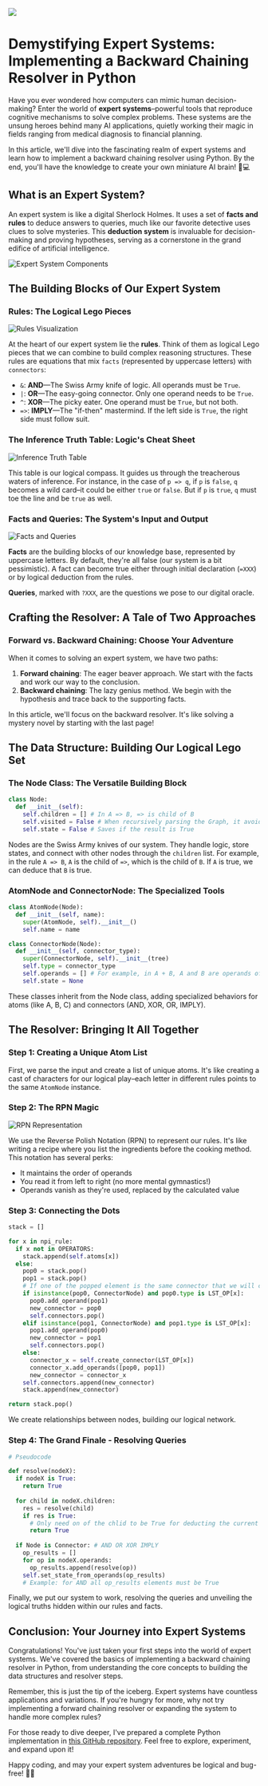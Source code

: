 ![](assets/thumbnail.jpg)

# Demystifying Expert Systems: Implementing a Backward Chaining Resolver in Python

Have you ever wondered how computers can mimic human decision-making? Enter the world of **expert systems**–powerful tools that reproduce cognitive mechanisms to solve complex problems. These systems are the unsung heroes behind many AI applications, quietly working their magic in fields ranging from medical diagnosis to financial planning.

In this article, we'll dive into the fascinating realm of expert systems and learn how to implement a backward chaining resolver using Python. By the end, you'll have the knowledge to create your own miniature AI brain! 🧠💻

## What is an Expert System?

An expert system is like a digital Sherlock Holmes. It uses a set of **facts and rules** to deduce answers to queries, much like our favorite detective uses clues to solve mysteries. This **deduction system** is invaluable for decision-making and proving hypotheses, serving as a cornerstone in the grand edifice of artificial intelligence.

![Expert System Components](https://miro.medium.com/v2/resize:fit:1400/format:webp/1*OQEJ09LSoMy5favPdGmRtQ.png)

## The Building Blocks of Our Expert System

### Rules: The Logical Lego Pieces

![Rules Visualization](https://miro.medium.com/v2/resize:fit:1400/format:webp/1*3618kjRpRPZ8yUwjTEa9SA.png)

At the heart of our expert system lie the **rules**. Think of them as logical Lego pieces that we can combine to build complex reasoning structures. These rules are equations that mix `facts` (represented by uppercase letters) with `connectors`:

- `&`: **AND**—The Swiss Army knife of logic. All operands must be `True`.
- `|`: **OR**—The easy-going connector. Only one operand needs to be `True`.
- `^`: **XOR**—The picky eater. One operand must be `True`, but not both.
- `=>`: **IMPLY**—The "if-then" mastermind. If the left side is `True`, the right side must follow suit.

### The Inference Truth Table: Logic's Cheat Sheet

![Inference Truth Table](https://miro.medium.com/v2/resize:fit:1400/format:webp/1*aZ-xKiHeAcPBCnP2bgcOTQ.png)

This table is our logical compass. It guides us through the treacherous waters of inference. For instance, in the case of `p => q`, if `p` is `false`, `q` becomes a wild card–it could be either `true` or `false`. But if `p` is `true`, `q` must toe the line and be `true` as well.

### Facts and Queries: The System's Input and Output

![Facts and Queries](https://miro.medium.com/v2/resize:fit:1400/format:webp/1*qr7VSqmln95Si329hAIX4A.png)

**Facts** are the building blocks of our knowledge base, represented by uppercase letters. By default, they're all false (our system is a bit pessimistic). A fact can become true either through initial declaration (`=XXX`) or by logical deduction from the rules.

**Queries**, marked with `?XXX`, are the questions we pose to our digital oracle.

## Crafting the Resolver: A Tale of Two Approaches

### Forward vs. Backward Chaining: Choose Your Adventure

When it comes to solving an expert system, we have two paths:

1. **Forward chaining**: The eager beaver approach. We start with the facts and work our way to the conclusion.
2. **Backward chaining**: The lazy genius method. We begin with the hypothesis and trace back to the supporting facts.

In this article, we'll focus on the backward resolver. It's like solving a mystery novel by starting with the last page!

## The Data Structure: Building Our Logical Lego Set

### The Node Class: The Versatile Building Block

```python
class Node:
  def __init__(self):
    self.children = [] # In A => B, => is child of B 
    self.visited = False # When recursively parsing the Graph, it avoids infinite loop
    self.state = False # Saves if the result is True
```

Nodes are the Swiss Army knives of our system. They handle logic, store states, and connect with other nodes through the `children` list. For example, in the rule `A => B`, `A` is the child of `=>`, which is the child of `B`. If `A` is true, we can deduce that `B` is true.

### AtomNode and ConnectorNode: The Specialized Tools

```python
class AtomNode(Node):
  def __init__(self, name):
    super(AtomNode, self).__init__()
    self.name = name
```

```python
class ConnectorNode(Node):
  def __init__(self, connector_type):
    super(ConnectorNode, self).__init__(tree)
    self.type = connector_type
    self.operands = [] # For example, in A + B, A and B are operands of +
    self.state = None
```

These classes inherit from the Node class, adding specialized behaviors for atoms (like A, B, C) and connectors (AND, XOR, OR, IMPLY).

## The Resolver: Bringing It All Together

### Step 1: Creating a Unique Atom List

First, we parse the input and create a list of unique atoms. It's like creating a cast of characters for our logical play–each letter in different rules points to the same `AtomNode` instance.

### Step 2: The RPN Magic

![RPN Representation](https://miro.medium.com/v2/resize:fit:1400/format:webp/1*m27ch2wzXuwq6C0FLKAlqw.png)

We use the Reverse Polish Notation (RPN) to represent our rules. It's like writing a recipe where you list the ingredients before the cooking method. This notation has several perks:

- It maintains the order of operands
- You read it from left to right (no more mental gymnastics!)
- Operands vanish as they're used, replaced by the calculated value

### Step 3: Connecting the Dots

```python
stack = []

for x in npi_rule:
  if x not in OPERATORS:
    stack.append(self.atoms[x])
  else:
    pop0 = stack.pop()
    pop1 = stack.pop()
    # If one of the popped element is the same connector that we will create (AND, OR, XOR)
    if isinstance(pop0, ConnectorNode) and pop0.type is LST_OP[x]:
      pop0.add_operand(pop1)
      new_connector = pop0
      self.connectors.pop()
    elif isinstance(pop1, ConnectorNode) and pop1.type is LST_OP[x]:
      pop1.add_operand(pop0)
      new_connector = pop1
      self.connectors.pop()
    else:
      connector_x = self.create_connector(LST_OP[x])
      connector_x.add_operands([pop0, pop1])
      new_connector = connector_x
    self.connectors.append(new_connector)
    stack.append(new_connector)

return stack.pop()
```

We create relationships between nodes, building our logical network.

### Step 4: The Grand Finale - Resolving Queries

```python
# Pseudocode

def resolve(nodeX):
  if nodeX is True:
    return True
  
  for child in nodeX.children:
    res = resolve(child)
    if res is True:
      # Only need on of the chlid to be True for deducting the current is True
      return True
    
  if Node is Connector: # AND OR XOR IMPLY
    op_results = []
    for op in nodeX.operands:
      op_results.append(resolve(op))
    self.set_state_from_operands(op_results)
    # Example: for AND all op_results elements must be True
```

Finally, we put our system to work, resolving the queries and unveiling the logical truths hidden within our rules and facts.

## Conclusion: Your Journey into Expert Systems

Congratulations! You've just taken your first steps into the world of expert systems. We've covered the basics of implementing a backward chaining resolver in Python, from understanding the core concepts to building the data structures and resolver steps.

Remember, this is just the tip of the iceberg. Expert systems have countless applications and variations. If you're hungry for more, why not try implementing a forward chaining resolver or expanding the system to handle more complex rules?

For those ready to dive deeper, I've prepared a complete Python implementation in [this GitHub repository](https://github.com/jterrazz/42-expert-system?source=post_page-----bf7d8924f72f--------------------------------). Feel free to explore, experiment, and expand upon it!

Happy coding, and may your expert system adventures be logical and bug-free! 🚀🧠
